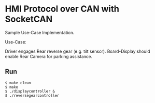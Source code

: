 # HMI Protocol over CAN with SocketCAN

Sample Use-Case Implementation.

Use-Case:

Driver engages Rear reverse gear (e.g. tilt sensor). Board-Display should enable Rear Camera for parking assistance.

## Run

```
$ make clean
$ make
$ ./displaycontroller &
$ ./reversegearcontroller
```

